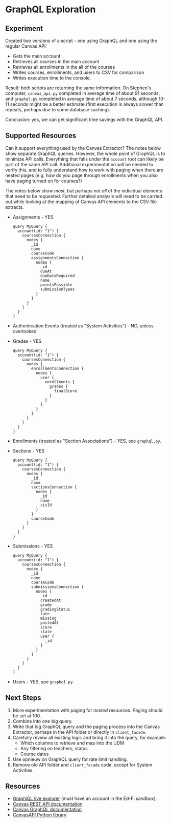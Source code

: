 # GraphQL Exploration

## Experiment

Created two versions of a script - one using GraphQL and one using the regular
Canvas API:

* Gets the main account
* Retrieves all courses in the main account
* Retrieves all enrollments in the all of the courses
* Writes courses, enrollments, and users to CSV for comparison
* Writes execution time to the console.

Result: both scripts are returning the same information. On Stephen's computer,
`canvas_api.py` completed in average time of about 91 seconds, and `graphql.py`
completed in average time of about 7 seconds, although 10-11 seconds might be a
better estimate (first execution is always slower than repeats, perhaps due to
some database caching).

Conclusion: yes, we can get significant time savings with the GraphQL API.

## Supported Resources

Can it support everything used by the Canvas Extractor? The notes below show
separate GraphQL queries. However, the whole point of GraphQL is to minimize
API calls. Everything that falls under the `account` root can likely
be part of the same API call. Additional experimentation will be needed
to verify this, and to fully understand how to work with paging when there
are nested pages (e.g. how do you page through enrollments when you also
have paging turned on for courses?)

The notes below show _most_, but perhaps not _all_ of the individual elements
that need to be requested. Further detailed analysis will need to be carried out
while looking at the mapping of Canvas API elements to the CSV file extracts.

* Assignments - YES

  ```none
  query MyQuery {
    account(id: "1") {
      coursesConnection {
        nodes {
          _id
          name
          courseCode
          assignmentsConnection {
            nodes {
              _id
              dueAt
              dueDateRequired
              name
              pointsPossible
              submissionTypes
            }
          }
        }
      }
    }
  }
  ```

* Authentication Events (treated as "System Activities") - NO, unless overlooked
* Grades - YES

  ```none
  query MyQuery {
    account(id: "1") {
      coursesConnection {
        nodes {
          enrollmentsConnection {
            nodes {
              user {
                enrollments {
                  grades {
                    finalScore
                  }
                }
              }
            }
          }
        }
      }
    }
  }
  ```

* Enrollments (treated as "Section Associations") - YES, see `graphql.py`.
* Sections - YES

  ```none
  query MyQuery {
    account(id: "1") {
      coursesConnection {
        nodes {
          _id
          name
          sectionsConnection {
            nodes {
              _id
              name
              sisId
            }
          }
          courseCode
        }
      }
    }
  }
  ```

* Submissions - YES

  ```none
  query MyQuery {
    account(id: "1") {
      coursesConnection {
        nodes {
          _id
          name
          courseCode
          submissionsConnection {
            nodes {
              _id
              createdAt
              grade
              gradingStatus
              late
              missing
              postedAt
              score
              state
              user {
                _id
              }
            }
          }
        }
      }
    }
  }
  ```

* Users - YES, see `graphql.py`.

## Next Steps

1. More experimentation with paging for _nested_ resources. Paging should be set at 100.
2. Combine into one big query.
3. Write that big GraphQL query and the paging process into the Canvas Extractor,
   perhaps in the API folder or directly in `client_facade`.
4. Carefully review all existing logic and bring it into the query, for example:
   * Which columns to retrieve and map into the UDM
   * Any filtering on teachers, status
   * Course dates
5. Use opnieuw on GraphQL query for rate limit handling.
6. Remove old API folder and `client_facade` code, except for System Activities.

## Resources

* [GraphiQL live explorer](https://edfialliance.instructure.com/login/canvas)
  (must have an account in the Ed-Fi sandbox).
* [Canvas REST API documentation](https://canvas.instructure.com/doc/api/)
* [Canvas GraphQL documentation](https://canvas.instructure.com/doc/api/file.graphql.html)
* [CanvasAPI Python library](https://canvasapi.readthedocs.io/en/stable/index.html)
